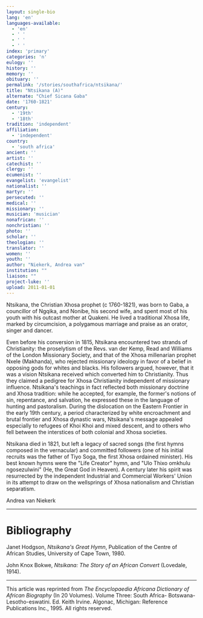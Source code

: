 ```yaml
---
layout: single-bio
lang: 'en'
languages-available:
  - 'en'
  - ' '
  - ' '
  - ' '
index: 'primary'
categories: 'n'
eulogy: ''
history: ''
memory: ''
obituary: ''
permalink: '/stories/southafrica/ntsikana/'
title: "Ntsikana (A)"
alternate: "Chief Sicana Gaba"
date: '1760-1821'
century:
  - '19th'
  - '18th'
tradition: 'independent'
affiliation:
  - 'independent'
country:
  - 'south africa'
ancient: ''
artist: ''
catechist: ''
clergy: ''
ecumenist: ''
evangelist: 'evangelist'
nationalist: ''
martyr: ''
persecuted: ''
medical: ''
missionary: ''
musician: 'musician'
nonafrican: ''
nonchristian: ''
photo: ''
scholar: ''
theologian: ''
translator: ''
women: ''
youth: ''
author: "Niekerk, Andrea van"
institution: ""
liaison: ""
project-luke: ''
upload: 2011-01-01
---
```




Ntsikana, the Christian Xhosa prophet (c 1760-1821), was born to Gaba, a councillor of Ngqika, and Nonibe, his second wife, and spent most of his youth with his outcast mother at Quakeni. He lived a traditional Xhosa life, marked by circumcision, a polygamous marriage and praise as an orator, singer and dancer.

Even before his conversion in 1815, Ntsikana encountered two strands of Christianity: the proselytism of the Revs. van der Kemp, Read and Williams of the London Missionary Society, and that of the Xhosa millenarian prophet Nxele (Makhanda), who rejected missionary ideology in favor of a belief in opposing gods for whites and blacks. His followers argued, however, that it was a vision Ntsikana received which converted him to Christianity. Thus they claimed a pedigree for Xhosa Christianity independent of missionary influence. Ntsikana's teachings in fact reflected both missionary doctrine and Xhosa tradition: while he accepted, for example, the former's notions of sin, repentance, and salvation, he expressed these in the language of hunting and pastoralism. During the dislocation on the Eastern Frontier in the early 19th century, a period characterized by white encroachment and brutal frontier and Xhosa dynastic wars, Ntsikana's message appealed especially to refugees of Khoi Khoi and mixed descent, and to others who fell between the interstices of both colonial and Xhosa societies.

Ntsikana died in 1821, but left a legacy of sacred songs (the first hymns composed in the vernacular) and committed followers (one of his initial recruits was the father of Tiyo Soga, the first Xhosa ordained minister). His best known hymns were the "Life Creator" hymn, and "Ulo Thixo omkhulu ngosezulwini" (He, the Great God in Heaven). A century later his spirit was resurrected by the independent Industrial and Commercial Workers' Union in its attempt to draw on the wellsprings of Xhosa nationalism and Christian separatism.

Andrea van Niekerk

---

# Bibliography

Janet Hodgson, *Ntsikana's Great Hymn*, Publication of the Centre of African Studies, University of Cape Town, 1980.

John Knox Bokwe, *Ntsikana: The Story of an African Convert* (Lovedale, 1914).

---

This article was reprinted from *The Encyclopaedia Africana Dictionary of African Biography* (In 20 Volumes). Volume Three: South Africa- Botswana-Lesotho-eswatini. Ed. Keith Irvine. Algonac, Michigan: Reference Publications Inc., 1995.  All rights reserved.
